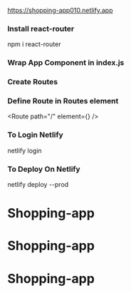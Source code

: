 
https://shopping-app010.netlify.app


### Install react-router

npm i react-router

### Wrap App Component in index.js

<BrowserRouter>
    <App />
</BrowserRouter>


### Create Routes

<Routes></Routes>


### Define Route in Routes element

<Route path="/" element={<Home />} />

### To Login Netlify 

netlify login

### To Deploy On Netlify

netlify deploy --prod
# Shopping-app
# Shopping-app
# Shopping-app
